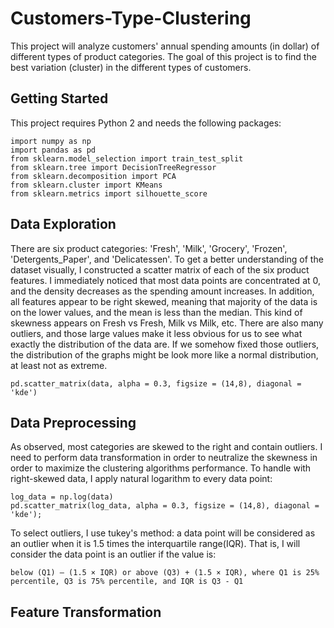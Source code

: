 # Customers-Type-Clustering
This project will analyze customers' annual spending amounts (in dollar) of different types of product categories. The goal of this project is to find the best variation (cluster) in the different types of customers.

## Getting Started
This project requires Python 2 and needs the following packages: 
```
import numpy as np
import pandas as pd
from sklearn.model_selection import train_test_split
from sklearn.tree import DecisionTreeRegressor
from sklearn.decomposition import PCA
from sklearn.cluster import KMeans
from sklearn.metrics import silhouette_score
```

## Data Exploration
There are six product categories: 'Fresh', 'Milk', 'Grocery', 'Frozen', 'Detergents_Paper', and 'Delicatessen'. To get a better understanding of the dataset visually, I constructed a scatter matrix of each of the six product features. I immediately noticed that most data points are concentrated at 0, and the density decreases as the spending amount increases. In addition, all features appear to be right skewed, meaning that majority of the data is on the lower values, and the mean is less than the median. This kind of skewness appears on Fresh vs Fresh, Milk vs Milk, etc. There are also many outliers, and those large values make it less obvious for us to see what exactly the distribution of the data are. If we somehow fixed those outliers, the distribution of the graphs might be look more like a normal distribution, at least not as extreme.
```
pd.scatter_matrix(data, alpha = 0.3, figsize = (14,8), diagonal = 'kde')
```

## Data Preprocessing
As observed, most categories are skewed to the right and contain outliers. I need to perform data transformation in order to neutralize the skewness in order to maximize the clustering algorithms performance.
To handle with right-skewed data, I apply natural logarithm to every data point:
```
log_data = np.log(data)
pd.scatter_matrix(log_data, alpha = 0.3, figsize = (14,8), diagonal = 'kde');
```

To select outliers, I use tukey's method: a data point will be considered as an outlier when it is 1.5 times the interquartile range(IQR). That is, I will consider the data point is an outlier if the value is: 
```
below (Q1) – (1.5 × IQR) or above (Q3) + (1.5 × IQR), where Q1 is 25% percentile, Q3 is 75% percentile, and IQR is Q3 - Q1
```

## Feature Transformation


